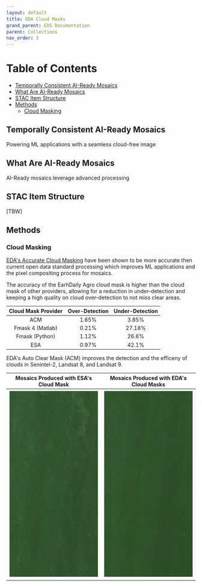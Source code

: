 ```yaml
---
layout: default
title: EDA Cloud Masks
grand_parent: EDS Documentation
parent: Collections
nav_order: 3
---
```


# Table of Contents
* [Temporally Consistent AI-Ready Mosaics](#temporally-consistent-ai-ready-mosaics)
* [What Are AI-Ready Mosaics](#what-are-ai-ready-mosaics)
* [STAC Item Structure](#stac-item-structure)
* [Methods](#methods)
    * [Cloud Masking](#cloud-masking)

## Temporally Consistent AI-Ready Mosaics

Powering ML applications with a seamless cloud-free image 

## What Are AI-Ready Mosaics
AI-Ready mosaics leverage advanced processing 

## STAC Item Structure
[TBW]

## Methods
### Cloud Masking

[EDA's Accurate Cloud Masking](https://earthdailyagro.com/spend-less-data-scientists-time-cleaning-data-high-quality-cloud-masks-for-sentinel2-landsat-and-others-available-today/) have been shown to be more accurate then current open data standard processing which improves ML applications and the pixel compositing process for mosaics. 

The accuracy of the EarhDaily Agro cloud mask is higher than the cloud mask of other providers, allowing for a reduction in under-detection and keeping a high quality on cloud over-detection to not miss clear areas. 

|Cloud Mask Provider|Over-Detection|Under-Detection|
|:----:|:----:|:----:|
ACM|1.65%|3.85%
Fmask 4 (Matlab)|0.21%|27.18%
Fmask (Python)|1.12%|26.6%
ESA|0.97%|42.1%


EDA's Auto Clear Mask (ACM) improves the detection and the efficeny of clouds in Senintel-2, Landsat 8, and Landsat 9.

| Mosaics Produced with ESA's Cloud Mask | Mosaics Produced with EDA's Cloud Masks |  
|---|----|
|<img src="../Images/ProductImages/BaseCloudMaskMosaic.png" width=100% height=500> | <img src="../Images/ProductImages/EDACloudMaskMosaic.png" width=100% height=500>|  



